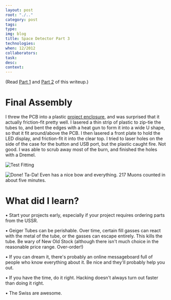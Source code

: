 ```yaml
---
layout: post 
root: "./.." 
category: post
tags: 
type: 
img: blog 
title: Space Detector Part 3
technologies: 
when: 12/2012
collaborators: 
task: 
desc: 
context:  
---
```


(Read [Part 1](/blog/space-1.html) and [Part 2](/blog/space-2.html) of this writeup.)

# Final Assembly

I threw the PCB into a plastic [project enclosure](https://www.adafruit.com/products/905), and was surprised that it actually friction-fit pretty well. I lasered a thin strip of plastic to zip-tie the tubes to, and bent the edges with a heat gun to form it into a wide U shape, so that it fit around/above the PCB. I then lasered a front plate to hold the LED display, and friction-fit it into the clear top. I tried to laser holes on the side of the case for the button and USB port, but the plastic caught fire. Not good. I was able to scrub away most of the burn, and finished the holes with a Dremel.

![Test Fitting](/images/{{page.img}}/cosmic-testfitting.jpg)

![Done!](/images/{{page.img}}/cosmic-done.jpg)
Ta-Da! Even has a nice bow and everything. 217 Muons counted in about five minutes.

# What did I learn?
• Start your projects early, especially if your project requires ordering parts from the USSR.

• Geiger Tubes can be perishable. Over time, certain fill gasses can react with the metal of the tube, or the gasses can escape entirely. This kills the tube. Be wary of New Old Stock (although there isn't much choice in the reasonable price range. Over-order!)

• If you can dream it, there's probably an online messageboard full of people who know everything about it. Be nice and they'll probably help you out.

• If you have the time, do it right. Hacking doesn't always turn out faster than doing it right.

• The Swiss are awesome.


